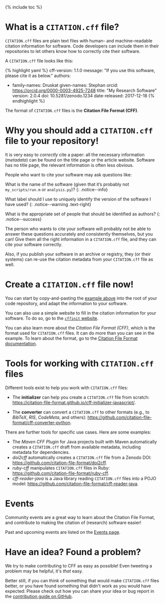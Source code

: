 ---
---

{% include toc %}

# What is a `CITATION.cff` file?

`CITATION.cff` files are plain text files with human- and machine-readable citation information for software.
Code developers can include them in their repositories to let others know how to correctly cite their software.

A `CITATION.cff` file looks like this:

{% highlight yaml %}
cff-version: 1.1.0
message: "If you use this software, please cite it as below."
authors:
  - family-names: Druskat
    given-names: Stephan
    orcid: https://orcid.org/0000-0003-4925-7248
title: "My Research Software"
version: 2.0.4
doi: 10.5281/zenodo.1234
date-released: 2017-12-18
{% endhighlight %}

The format of `CITATION.cff` files is the **Citation File Format (CFF)**.

# Why you should add a `CITATION.cff` file to your repository!

It is very easy to *correctly* cite a paper: all the necessary information (*metadata*) can be found on the title page or the article website.
Software has no title page, the relevant information is often less obvious.

People who want to cite your software may ask questions like:

<i class="fa fa-question-circle"></i> What is the name of the software (given that it’s probably not `my_scripts/run.m` or `analysis.py`)?
{: .notice--info}

<i class="fa fa-question-circle"></i> What label should I use to uniquely identify the version of the software I have used?
{: .notice--warning .text-right}

<i class="fa fa-question-circle"></i> What is the appropriate set of people that should be identified as authors?
{: .notice--success}


The person who wants to cite your software will probably not be able to answer these questions accurately and consistently themselves, but you can!
Give them all the right information in a `CITATION.cff` file, and they can cite your software correctly.

Also, if you publish your software in an archive or registry, they (or their systems) can re-use the citation metadata from your `CITATION.cff` file as well.

# Create a `CITATION.cff` file now!

You can start by copy-and-pasting the [example above](#what-is-a-citation-cff-file) into the root of your code repository, and adapt the information to your software.

You can also use a simple website to fill in the citation information for your software.
To do so, go to the [`cffinit` website](https://citation-file-format.github.io/cff-initializer-javascript/).

You can also learn more about the *Citation File Format (CFF)*, which is the format used for `CITATION.cff` files.
It can do more than you can see in the example.
To learn about the format, go to the [Citation File Format documentation](https://github.com/citation-file-format/citation-file-format/blob/master/README.md).

# Tools for working with `CITATION.cff` files

Different tools exist to help you work with `CITATION.cff` files:

- The **initializer** can help you create a `CITATION.cff` file from scratch: <https://citation-file-format.github.io/cff-initializer-javascript/>.
<!--- The **validator** checks whether a `CITATION.cff` file is formatted correctly: [TODO link].-->
- The **converter** can convert a `CITATION.cff` to other formats (e.g., to *BibTeX*, *RIS*, *CodeMeta*, and others): <https://github.com/citation-file-format/cff-converter-python>.
<!--- The **schema** ultimately defines *what* can go into a `CITATION.cff` file, and *how*: [TODO link].-->

There are further tools for specific use cases. Here are some examples:

- The *Maven CFF Plugin* for Java projects built with Maven automatically creates a `CITATION.cff` draft from available metadata, including metadata for dependencies.
- *doi2cff* automatically creates a `CITATION.cff` file from a Zenodo DOI: <https://github.com/citation-file-format/doi2cff>.
- *ruby-cff* manipulates `CITATION.cff` files in Ruby: <https://github.com/citation-file-format/ruby-cff>.
- *cff-reader-java* is a Java library reading `CITATION.cff` files into a POJO model: <https://github.com/citation-file-format/cff-reader-java>.

# Events

Community events are a great way to learn about the Citation File Format, and contribute to making the citation of (research) software easier!

Past and upcoming events are listed on the [Events page](./events/).

# Have an idea? Found a problem?

We try to make contributing to CFF as easy as possible! Even tweeting a problem may be helpful, it's *that* easy.

Better still, if you can think of something that would make `CITATION.cff` files better, or you have found something that didn't work as you would have expected:
Please check out how you can share your idea or bug report in the [contribution guide on GitHub](https://github.com/citation-file-format/citation-file-format/blob/master/CONTRIBUTING.md).

